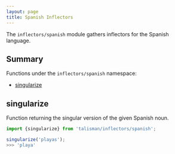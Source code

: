 ```yaml
---
layout: page
title: Spanish Inflectors
---
```


The `inflectors/spanish` module gathers inflectors for the Spanish language.

## Summary

Functions under the `inflectors/spanish` namespace:

* [singularize](#singularize)

<h2 id="singularize">singularize</h2>

Function returning the singular version of the given Spanish noun.

```js
import {singularize} from 'talisman/inflectors/spanish';

singularize('playas');
>>> 'playa'
```

<div id="singularize-mount"></div>


<script src="{{ site.baseurl }}/assets/dist/inflectors-spanish.js"></script>
